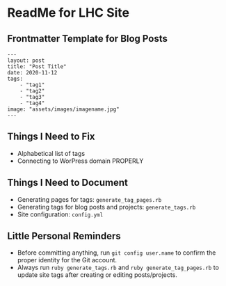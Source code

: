 # ReadMe for LHC Site

## Frontmatter Template for Blog Posts

```
---
layout: post
title: "Post Title"
date: 2020-11-12
tags:
    - "tag1"
    - "tag2"
    - "tag3"
    - "tag4"
image: "assets/images/imagename.jpg"
---
```

## Things I Need to Fix

- Alphabetical list of tags
- Connecting to WorPress domain PROPERLY

## Things I Need to Document

- Generating pages for tags: `generate_tag_pages.rb`  
- Generating tags for blog posts and projects: `generate_tags.rb`  
- Site configuration: `config.yml`  

## Little Personal Reminders

- Before committing anything, run `git config user.name` to confirm the proper identity for the Git account.
- Always run `ruby generate_tags.rb` and `ruby generate_tag_pages.rb` to update site tags after creating or editing posts/projects. 


